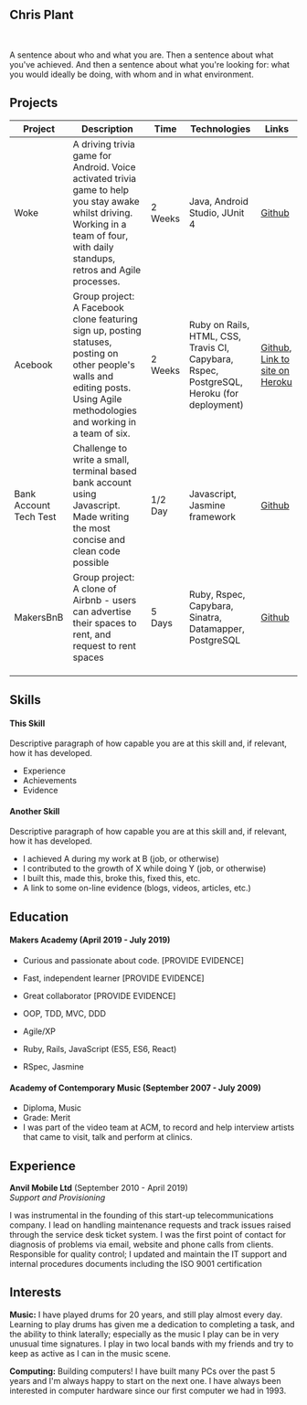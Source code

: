 ## Chris Plant

<a href="https://sourcerer.io/dafplant"><img src="https://img.shields.io/badge/Ruby-101%20commits-orange.svg" alt=""></a>
<a href="https://sourcerer.io/dafplant"><img src="https://img.shields.io/badge/HTML-77%20commits-orange.svg" alt=""></a>
<a href="https://sourcerer.io/dafplant"><img src="https://img.shields.io/badge/CSS-67%20commits-orange.svg" alt=""></a>
<a href="https://sourcerer.io/dafplant"><img src="https://img.shields.io/badge/JavaScript-52%20commits-orange.svg" alt=""></a>


A sentence about who and what you are. Then a sentence about what you've achieved. And then a sentence about what you're looking for: what you would ideally be doing, with whom and in what environment.

## Projects

| Project | Description | Time | Technologies | Links |
|---------|-------------|------|--------------|-------|
| Woke        | A driving trivia game for Android. Voice activated trivia game to help you stay awake whilst driving. Working in a team of four, with daily standups, retros and Agile processes.          | 2 Weeks      | Java, Android Studio, JUnit 4             | [Github](https://github.com/mondongos/woke-platypus)       |
| Acebook        | Group project: A Facebook clone featuring sign up, posting statuses, posting on other people's walls and editing posts. Using Agile methodologies and working in a team of six.            | 2 Weeks     | Ruby on Rails, HTML, CSS, Travis CI, Capybara, Rspec, PostgreSQL, Heroku (for deployment)              | [Github](https://github.com/dafplant/acebook-rails-amoeba-boyz), [Link to site on Heroku](https://acebook-rails-amoeba-boyz.herokuapp.com/)      |
Bank Account Tech Test| Challenge to write a small, terminal based bank account using Javascript. Made writing the most concise and clean code possible        | 1/2 Day            | Javascript, Jasmine framework     | [Github](https://github.com/dafplant/bank-tech-test)             |    |
|  MakersBnB       | Group project: A clone of Airbnb - users can advertise their spaces to rent, and request to rent spaces            | 5 Days     | Ruby, Rspec, Capybara, Sinatra, Datamapper, PostgreSQL             | [Github](https://github.com/dafplant/Makers-Bnb)      |
|   |   |   |   |   |
||||||
|   |   |   |   |   |

## Skills

#### This Skill

Descriptive paragraph of how capable you are at this skill and, if relevant, how it has developed.

- Experience
- Achievements
- Evidence

#### Another Skill

Descriptive paragraph of how capable you are at this skill and, if relevant, how it has developed.

- I achieved A during my work at B (job, or otherwise)
- I contributed to the growth of X while doing Y (job, or otherwise)
- I built this, made this, broke this, fixed this, etc.
- A link to some on-line evidence (blogs, videos, articles, etc.)

## Education

#### Makers Academy (April 2019 - July 2019)

- Curious and passionate about code. [PROVIDE EVIDENCE]
- Fast, independent learner [PROVIDE EVIDENCE]
- Great collaborator [PROVIDE EVIDENCE]

- OOP, TDD, MVC, DDD
- Agile/XP
- Ruby, Rails, JavaScript (ES5, ES6, React)
- RSpec, Jasmine

#### Academy of Contemporary Music (September 2007 - July 2009)

- Diploma, Music
- Grade: Merit
- I was part of the video team at ACM, to record and help interview artists that came to visit, talk and perform at clinics. 


## Experience

**Anvil Mobile Ltd** (September 2010 - April 2019)    
*Support and Provisioning*  

I was instrumental in the founding of this start-up telecommunications company. I lead on handling maintenance requests and track issues raised through the service desk ticket system. I was the first point of contact for diagnosis of problems via email, website and phone calls from clients. Responsible for quality control; I updated and maintain the IT support and internal procedures documents including the ISO 9001 certification


## Interests

**Music:** I have played drums for 20 years, and still play almost every day. Learning to play drums has given me a dedication to completing a task, and the ability to think laterally; especially as the music I play can be in very unusual time signatures. I play in two local bands with my friends and try to keep as active as I can in the music scene. 

**Computing:** Building computers! I have built many PCs over the past 5 years and I'm always happy to start on the next one. I have always been interested in computer hardware since our first computer we had in 1993. 
